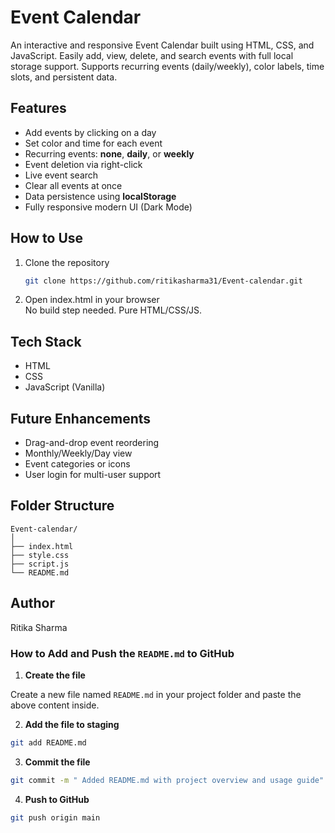 #  Event Calendar

An interactive and responsive Event Calendar built using HTML, CSS, and JavaScript. Easily add, view, delete, and search events with full local storage support. Supports recurring events (daily/weekly), color labels, time slots, and persistent data.

##  Features

- Add events by clicking on a day
- Set color and time for each event
- Recurring events: **none**, **daily**, or **weekly**
- Event deletion via right-click
- Live event search
- Clear all events at once
- Data persistence using **localStorage**
- Fully responsive modern UI (Dark Mode)





##  How to Use

1. Clone the repository  
   ```bash
   git clone https://github.com/ritikasharma31/Event-calendar.git
   ```
2. Open index.html in your browser  
No build step needed. Pure HTML/CSS/JS.

##  Tech Stack
- HTML
- CSS
- JavaScript (Vanilla)

##  Future Enhancements
- Drag-and-drop event reordering
- Monthly/Weekly/Day view
- Event categories or icons
- User login for multi-user support

##  Folder Structure
```
Event-calendar/
│
├── index.html
├── style.css
├── script.js
└── README.md
```

##  Author
Ritika Sharma


###  How to Add and Push the `README.md` to GitHub

1. **Create the file**

Create a new file named `README.md` in your project folder and paste the above content inside.

2. **Add the file to staging**

```bash
git add README.md
```

3. **Commit the file**

```bash
git commit -m " Added README.md with project overview and usage guide"
```

4. **Push to GitHub**

```bash
git push origin main
